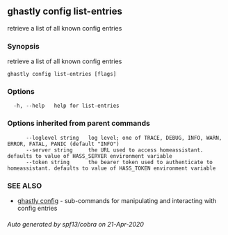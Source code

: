 ## ghastly config list-entries

retrieve a list of all known config entries

### Synopsis

retrieve a list of all known config entries

```
ghastly config list-entries [flags]
```

### Options

```
  -h, --help   help for list-entries
```

### Options inherited from parent commands

```
      --loglevel string   log level; one of TRACE, DEBUG, INFO, WARN, ERROR, FATAL, PANIC (default "INFO")
      --server string     the URL used to access homeassistant. defaults to value of HASS_SERVER environment variable
      --token string      the bearer token used to authenticate to homeassistant. defaults to value of HASS_TOKEN environment variable
```

### SEE ALSO

* [ghastly config](ghastly_config.md)	 - sub-commands for manipulating and interacting with config entries

###### Auto generated by spf13/cobra on 21-Apr-2020
